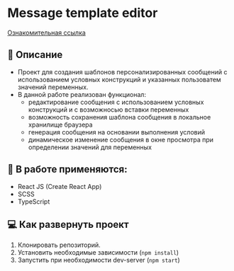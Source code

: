 # Message template editor
[Ознакомительная ссылка](https://eugenecod.github.io/message-template-editor/)

## :scroll: Описание
* Проект для создания шаблонов персонализированных сообщений с использованием условных конструкций и указанных пользоватем значений переменных.
* В данной работе реализован функционал:
  * редактирование сообщения с использованием условных конструкций и с возможносью вставки переменных
  * возможность сохранения шаблона сообщения в локальное хранилище браузера
  * генерация сообщения на основании выполнения условий
  * динамическое изменение сообщения в окне просмотра при определении значений для переменных

## :toolbox: В работе применяются:
* React JS (Create React App)
* SCSS
* TypeScript

## :computer: Как развернуть проект
1. Клонировать репозиторий.
2. Установить необходимые зависимости (`npm install`)
3. Запустить при необходимости dev-server (`npm start`)
